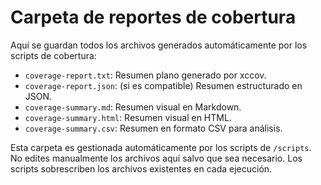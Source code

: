 # Carpeta de reportes de cobertura

Aquí se guardan todos los archivos generados automáticamente por los scripts de cobertura:

- `coverage-report.txt`: Resumen plano generado por xccov.
- `coverage-report.json`: (si es compatible) Resumen estructurado en JSON.
- `coverage-summary.md`: Resumen visual en Markdown.
- `coverage-summary.html`: Resumen visual en HTML.
- `coverage-summary.csv`: Resumen en formato CSV para análisis.

Esta carpeta es gestionada automáticamente por los scripts de `/scripts`. No edites manualmente los archivos aquí salvo que sea necesario.
Los scripts sobrescriben los archivos existentes en cada ejecución.
